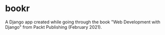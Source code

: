 # bookr
A Django app created while going through the book "Web Development with Django" from Packt Publishing (February 2021).
